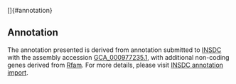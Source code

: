 []{#annotation}

Annotation
----------

The annotation presented is derived from annotation submitted to
[INSDC](http://www.insdc.org) with the assembly accession
[GCA\_000977235.1](http://www.ebi.ac.uk/ena/data/view/GCA_000977235.1),
with additional non-coding genes derived from
[Rfam](http://rfam.xfam.org/). For more details, please visit [INSDC
annotation
import](http://ensemblgenomes.org/info/data/insdc_annotation).

